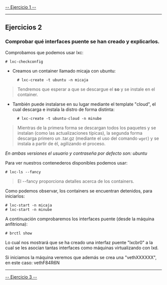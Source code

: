 [-- Ejercicio 1 --](./ejercicio01.md)

-----------------

## Ejercicios 2

### Comprobar qué interfaces puente se han creado y explicarlos.

Comprobamos que podemos usar lxc:

    # lxc-checkconfig

* Creamos un container llamado micaja con ubuntu:

        # lxc-create -t ubuntu -n micaja

> Tendremos que esperar a que se descargue el **so** y se instale en el container.


* También puede instalarse en su lugar mediante el template "cloud", el cual descarga e instala la distro de forma distinta:

        # lxc-create -t ubuntu-cloud -n minube

> Mientras de la primera forma se descargan todos los paquetes y se instalan (como las actualizaciones típicas), la segunda forma descarga primero un .tar.gz (mediante el uso del comando `wget`) y se instala a partir de él, agilizando el proceso.


*En ambas versiones el usuario y contraseña por defecto son: ubuntu*

Para ver nuestros contenederos disponibles podemos usar:

    # lxc-ls --fancy

> El --fancy proporciona detalles acerca de los containers.

Como podemos observar, los containers se encuentran detenidos, para iniciarlos:

    # lxc-start -n micaja
    # lxc-start -n minube

A continuación comprobaremos los interfaces puente (desde la máquina anfitriona):

    # brctl show

Lo cual nos mostrará que se ha creado una interfaz puente "lxcbr0" a la cual se les asocian tantas interfaces como máquinas virtualizando con lxd.

Si iniciamos la máquina veremos que además se crea una "vethXXXXXX", en este caso: vethF84R6N

-----------------

[-- Ejercicio 3 --](./ejercicio03.md)
